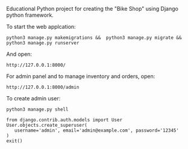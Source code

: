 Educational Python project for creating the "Bike Shop" using Django python framework.

To start the web applcation:

```python3 manage.py makemigrations &&  python3 manage.py migrate &&  python3 manage.py runserver```

And open:

```http://127.0.0.1:8000/```

For admin panel and to manage inventory and orders, open:

```http://127.0.0.1:8000/admin```

To create admin user:

```
python3 manage.py shell
```

```
from django.contrib.auth.models import User
User.objects.create_superuser(
   username='admin', email='admin@example.com', password='12345'
)
exit()
```
